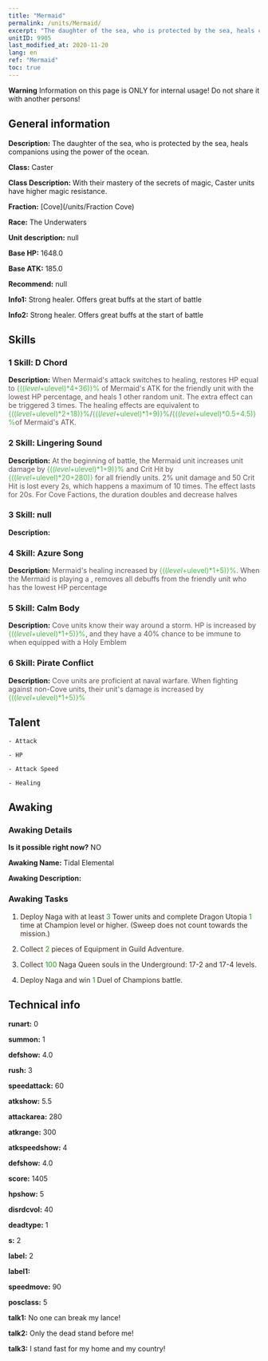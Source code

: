 ```yaml
---
title: "Mermaid"
permalink: /units/Mermaid/
excerpt: "The daughter of the sea, who is protected by the sea, heals companions using the power of the ocean."
unitID: 9905
last_modified_at: 2020-11-20
lang: en
ref: "Mermaid"
toc: true
---
```

**Warning** Information on this page is ONLY for internal usage! Do not share it with another persons!
## General information
 **Description:** The daughter of the sea, who is protected by the sea, heals companions using the power of the ocean.

 **Class:** Caster

 **Class Description:** With their mastery of the secrets of magic, Caster units have higher magic resistance.

 **Fraction:** [Cove](/units/Fraction Cove)

 **Race:** The Underwaters

 **Unit description:** null

 **Base HP:** 1648.0

 **Base ATK:** 185.0

 **Recommend:** null

 **Info1:** Strong healer. Offers great buffs at the start of battle

 **Info2:** Strong healer. Offers great buffs at the start of battle

## Skills
### 1 Skill: D Chord
 **Description:** <span style="color: #645252">When Mermaid's attack switches to healing, restores HP equal to <span style="color: black"><span style="color: #48b946">{(($level+$ulevel)*4+36)}%<span style="color: black"><span style="color: #645252"> of Mermaid's ATK for the friendly unit with the lowest HP percentage, and heals 1 other random unit. The extra effect can be triggered 3 times. The healing effects are equivalent to <span style="color: black"><span style="color: #48b946">{(($level+$ulevel)*2+18)}%<span style="color: black"><span style="color: #645252">/<span style="color: black"><span style="color: #48b946">{(($level+$ulevel)*1+9)}%<span style="color: black"><span style="color: #645252">/<span style="color: black"><span style="color: #48b946">{(($level+$ulevel)*0.5+4.5)}%<span style="color: black"><span style="color: #645252">of Mermaid's ATK.<span style="color: black">

### 2 Skill: Lingering Sound
 **Description:** <span style="color: #645252">At the beginning of battle, the Mermaid unit increases unit damage by <span style="color: black"><span style="color: #48b946">{(($level+$ulevel)*1+9)}%<span style="color: black"><span style="color: #645252"> and Crit Hit by <span style="color: black"><span style="color: #48b946">{(($level+$ulevel)*20+280)}<span style="color: black"><span style="color: #645252"> for all friendly units. 2% unit damage and 50 Crit Hit is lost every 2s, which happens a maximum of 10 times. The effect lasts for 20s. For Cove Factions, the duration doubles and decrease halves<span style="color: black">

### 3 Skill: null
 **Description:** 

### 4 Skill: Azure Song
 **Description:** <span style="color: #645252">Mermaid's healing increased by <span style="color: black"><span style="color: #48b946">{(($level+$ulevel)*1+5)}%<span style="color: black"><span style="color: #645252">. When the Mermaid is playing a <D Chord>, removes all debuffs from the friendly unit who has the lowest HP percentage<span style="color: black">

### 5 Skill: Calm Body
 **Description:** <span style="color: #645252">Cove units know their way around a storm. HP is increased by <span style="color: black"><span style="color: #48b946">{(($level+$ulevel)*1+5)}%<span style="color: black"><span style="color: #645252">, and they have a 40% chance to be immune to <stun> when equipped with a Holy Emblem<span style="color: black">

### 6 Skill: Pirate Conflict
 **Description:** <span style="color: #645252">Cove units are proficient at naval warfare. When fighting against non-Cove units, their unit's damage is increased by <span style="color: black"><span style="color: #48b946">{(($level+$ulevel)*1+5)}%<span style="color: black"><span style="color: #645252"><span style="color: black">

## Talent

    - Attack

    - HP

    - Attack Speed

    - Healing

## Awaking
### Awaking Details
 **Is it possible right now?** NO

 **Awaking Name:** Tidal Elemental

 **Awaking Description:** 

### Awaking Tasks
 1. <span style="color: #3c2a1e">Deploy Naga with at least <span style="color: black"><span style="color: #1ca216">3<span style="color: black"><span style="color: #3c2a1e"> Tower units and complete Dragon Utopia <span style="color: black"><span style="color: #1ca216">1<span style="color: black"><span style="color: #3c2a1e"> time at Champion level or higher. (Sweep does not count towards the mission.)<span style="color: black">

 2. <span style="color: #3c2a1e">Collect <span style="color: black"><span style="color: #1ca216">2<span style="color: black"><span style="color: #3c2a1e"> pieces of Equipment in Guild Adventure.<span style="color: black">

 3. <span style="color: #3c2a1e">Collect <span style="color: black"><span style="color: #1ca216">100<span style="color: black"><span style="color: #3c2a1e"> Naga Queen souls in the Underground: 17-2 and 17-4 levels.<span style="color: black">

 4. <span style="color: #3c2a1e">Deploy Naga and win <span style="color: black"><span style="color: #1ca216">1<span style="color: black"><span style="color: #3c2a1e"> Duel of Champions battle.<span style="color: black">

## Technical info
 **runart:** 0

 **summon:** 1

 **defshow:** 4.0

 **rush:** 3

 **speedattack:** 60

 **atkshow:** 5.5

 **attackarea:** 280

 **atkrange:** 300

 **atkspeedshow:** 4

 **defshow:** 4.0

 **score:** 1405

 **hpshow:** 5

 **disrdcvol:** 40

 **deadtype:** 1

 **s:** 2

 **label:** 2

 **label1:** 

 **speedmove:** 90

 **posclass:** 5

 **talk1:** No one can break my lance!

 **talk2:** Only the dead stand before me!

 **talk3:** I stand fast for my home and my country!

